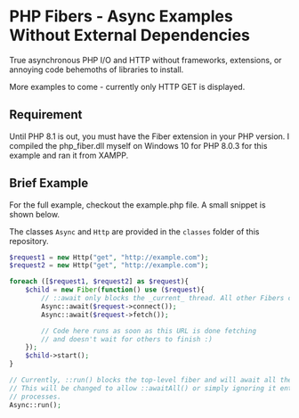 # PHP Fibers - Async Examples Without External Dependencies
True asynchronous PHP I/O and HTTP without frameworks, extensions, or annoying code behemoths of libraries to install.

More examples to come - currently only HTTP GET is displayed.

## Requirement

Until PHP 8.1 is out, you must have the Fiber extension in your PHP version. I compiled the php_fiber.dll myself on Windows 10 for PHP 8.0.3 for this example and ran it from XAMPP.

## Brief Example

For the full example, checkout the example.php file. A small snippet is shown below.

The classes `Async` and `Http` are provided in the `classes` folder of this repository.

```php
$request1 = new Http("get", "http://example.com");
$request2 = new Http("get", "http://example.com");

foreach ([$request1, $request2] as $request){
	$child = new Fiber(function() use ($request){
		// ::await only blocks the _current_ thread. All other Fibers can still run
		Async::await($request->connect());
		Async::await($request->fetch());

		// Code here runs as soon as this URL is done fetching
		// and doesn't wait for others to finish :)
	});
	$child->start();
}

// Currently, ::run() blocks the top-level fiber and will await all the child fibers above.
// This will be changed to allow ::awaitAll() or simply ignoring it entirely for full asynchronous
// processes.
Async::run();
```
